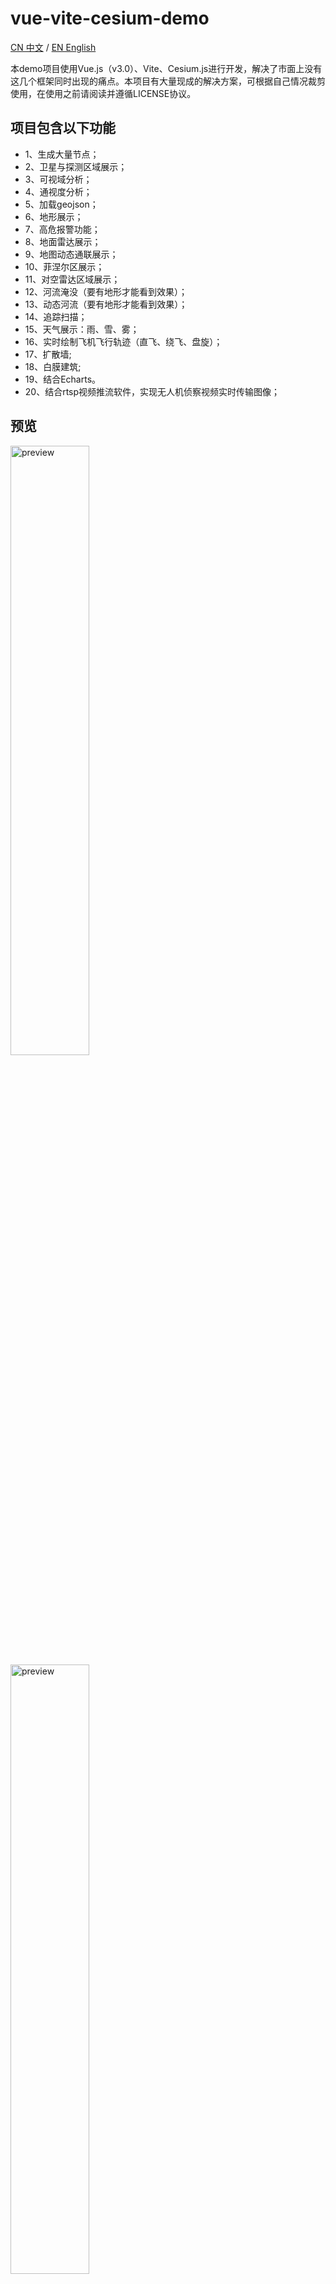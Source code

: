 # vue-vite-cesium-demo
[CN 中文](./README.md) / [EN English](./README-EN.md)

本demo项目使用Vue.js（v3.0）、Vite、Cesium.js进行开发，解决了市面上没有这几个框架同时出现的痛点。本项目有大量现成的解决方案，可根据自己情况裁剪使用，在使用之前请阅读并遵循LICENSE协议。
## 项目包含以下功能
  -  1、生成大量节点；
  -  2、卫星与探测区域展示；
  -  3、可视域分析；
  -  4、通视度分析；
  -  5、加载geojson；
  -  6、地形展示；
  -  7、高危报警功能；
  -  8、地面雷达展示；
  -  9、地图动态通联展示；
  -  10、菲涅尔区展示；
  -  11、对空雷达区域展示；
  -  12、河流淹没（要有地形才能看到效果）；
  -  13、动态河流（要有地形才能看到效果）；
  -  14、追踪扫描；
  -  15、天气展示：雨、雪、雾；
  -  16、实时绘制飞机飞行轨迹（直飞、绕飞、盘旋）；
  -  17、扩散墙;
  -  18、白膜建筑;
  -  19、结合Echarts。
  -  20、结合rtsp视频推流软件，实现无人机侦察视频实时传输图像；
## 预览
<img src="https://i.ibb.co/yn50yz5/earth.jpg" width="50%" alt="preview" />

<img src="https://i.ibb.co/HFgPbFB/pushing.jpg" width="50%" alt="preview" />

<img src="https://i.ibb.co/x6KKxVn/jietu.png" width="50%" alt="preview" />

<img src="https://i.ibb.co/7SwqVKK/xxx.png" width="50%" alt="preview" />

<img src="https://i.ibb.co/yPCcMwp/yyy.png" width="50%" alt="preview" />

## 在线网站
[https://lihanqiang.github.io/vue-vite-cesium-demo/](https://lihanqiang.github.io/vue-vite-cesium-demo/)

## Demo结构
  - public
  - > geojson
  - > models
  - > plugins
  - > tilesets
  - > setting.js
  - src
  - > assets
  - > cesiumUtils
  - > components
  - > mocks
  - > styles
  - > App.vue
  - > main.js
### cesiumUtils:
请重点关注该文件夹，提供本demo的大量工具函数。
### 项目运行
使用npm（也可以使用yarn）进行项目依赖安装。进入项目根目录运行下列代码：
```bash
npm install
npm run dev
```
或者通过`yarn`：
```bash
yarn 
yarn run dev
```
运行: `npm run dev` 命令报下面类似错误, 在项目根目录执行命令: `node .\node_modules\esbuild\install.js`。
  ```bash
  Error: spawn H:\node_modules\esbuild\esbuild.exe ENOENT
    at Process.ChildProcess._handle.onexit (node:internal/child_process:282:19)
    at onErrorNT (node:internal/child_process:477:16)
  Emitted 'error' event on ChildProcess instance at:
    at Process.ChildProcess._handle.onexit (node:internal/child_process:288:12)
    at onErrorNT (node:internal/child_process:477:16)
    at processTicksAndRejections (node:internal/process/task_queues:83:21) {
    errno: -4058,
    path: 'H:\node_modules\\esbuild\\esbuild.exe',
    spawnargs: [ '--service=0.12.9', '--ping' ]
  }
  ```
### RTSP项目运行说明
本项目使用开源的WEB RTSP视频推流方案，下载解压缩你在网络上下载的视频推流软件，按照说明安装和部署。关注```setting.js```进行协议端口配置。也可按照我的RTSP方案进行配置：

#### 下载
链接：https://pan.baidu.com/s/1Hovu2CRr8N7MOlKm1MsPNw?pwd=txvg

#### 安装
* 将文件解压后放置于`D:\rtsp`目录下:

<img src="https://i.ibb.co/0BFtJ1z/2023-03-16-135523.png" width="50%" alt="preview" />

* 首先安装`vc++lib_v2020.8.2.exe`。

#### 运行
* 以管理员身份打开`cmd`，进入`D:/rtsp/h5s-r10.8.0330.20-win64-release`目录。

* 先运行`regservice.bat`，再运行`h5ss.bat`。

* 点击`UAV detection (video streaming)`按钮，在界面左上角即可看到画面。

### 说明
本项目的代码，大部分为自创（70%以上），也有少部分代码借鉴他人，如有侵权问题，请联系删除。
### TIPS
.env.development以及.env.production文件为开发环境和生产环境的配置文件，这里的 `VITE_BUILD_PATH_PREFIX` 变量是本系统部署时（ https://lihanqiang.github.io/vue-vite-cesium-demo/ ），因为有 `/vue-vite-cesium-demo` 的缘故，需要在引用 `/public` 静态文件时，加上`/vue-vite-cesium-demo`前缀。

** 在一般情况下，你只需设置 `VITE_BUILD_PATH_PREFIX=''` ，完成后打包发布即可。**

注意由于`Cesium`版本一直更替，有可能出现安装依赖报错，运行报错问题。所以在升级`Cesium`版本前，要注意`Cesium API`的变化，以免引起不必要的麻烦。
